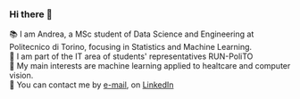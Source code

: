 ### Hi there 👋

<!--
**andrerubeis/andrerubeis** is a ✨ _special_ ✨ repository because its `README.md` (this file) appears on your GitHub profile.

Here are some ideas to get you started:

- 🔭 I’m currently working on ...
- 🌱 I’m currently learning ...
- 👯 I’m looking to collaborate on ...
- 🤔 I’m looking for help with ...
- 💬 Ask me about ...
- 📫 How to reach me: ...
- 😄 Pronouns: ...
- ⚡ Fun fact: ...
-->
:books: I am Andrea, a MSc student of Data Science and Engineering at Politecnico di Torino, focusing in Statistics and Machine Learning. <br/>
:notebook_with_decorative_cover: I am part of the IT area of students' representatives RUN-PoliTO <br/>
:dna: My main interests are machine learning applied to healtcare and computer vision. <br/> 
:e-mail: You can contact me by [e-mail](mailto:andrea.rubeis@outlook.it?subject=[GitHub]), on [LinkedIn](https://www.linkedin.com/in/andrea-rubeis-921825145/)<br/>
